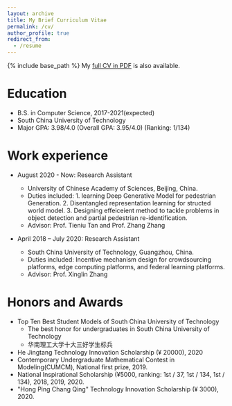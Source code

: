 ```yaml
---
layout: archive
title: My Brief Curriculum Vitae
permalink: /cv/
author_profile: true
redirect_from:
  - /resume
---
```


{% include base_path %}
My <a href="https://yfZhangCs.github.io/files/Curriculum_Vitae.pdf" target="_blank">full CV in PDF</a> is also available.

Education
======
* B.S. in Computer Science, 2017-2021(expected)
* South China University of Technology
* Major GPA: 3.98/4.0 (Overall GPA: 3.95/4.0) (Ranking: 1/134)

Work experience
======


* August 2020 - Now: Research Assistant
  * University of Chinese Academy of Sciences, Beijing, China.
  * Duties included: 1. learning Deep Generative Model for pedestrian Generation. 2. Disentangled representation learning for structed world model. 3. Designing effeiceient method to tackle problems in object detection and partial pedestrian re-identification.
  * Advisor: Prof. Tieniu Tan and Prof. Zhang Zhang

* April 2018 – July 2020: Research Assistant
  * South China University of Technology, Guangzhou, China.
  * Duties included: Incentive mechanism design for crowdsourcing platforms, edge computing platforms, and federal learning platforms.
  * Advisor: Prof. Xinglin Zhang

  
Honors and Awards
======

* Top Ten Best Student Models of South China University of Technology
  * The best honor for undergraduates in South China University of Technology
  * 华南理工大学十大三好学生标兵
* He Jingtang Technology Innovation Scholarship (¥ 20000), 2020
* Contemporary Undergraduate Mathematical Contest in Modeling(CUMCM), National first prize, 2019.
* National Inspirational Scholarship (¥5000, ranking: 1st / 37, 1st / 134, 1st / 134), 2018, 2019, 2020.
* "Hong Ping Chang Qing" Technology Innovation Scholarship (¥ 3000), 2020.
